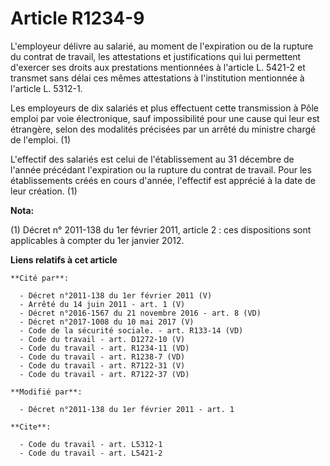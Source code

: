 # Article R1234-9

L'employeur délivre au salarié, au moment de l'expiration ou de la rupture du contrat de travail, les attestations et
justifications qui lui permettent d'exercer ses droits aux prestations mentionnées à l'article L. 5421-2 et transmet sans
délai ces mêmes attestations à l'institution mentionnée à l'article L. 5312-1.

Les employeurs de dix salariés et plus effectuent cette transmission à Pôle emploi par voie électronique, sauf impossibilité
pour une cause qui leur est étrangère, selon des modalités précisées par un arrêté du ministre chargé de l'emploi. (1)

L'effectif des salariés est celui de l'établissement au 31 décembre de l'année précédant l'expiration ou la rupture du
contrat de travail. Pour les établissements créés en cours d'année, l'effectif est apprécié à la date de leur création. (1)

**Nota:**

(1) Décret n° 2011-138 du 1er février 2011, article 2 : ces dispositions sont applicables à compter du 1er janvier 2012.

**Liens relatifs à cet article**

	**Cité par**:

	  - Décret n°2011-138 du 1er février 2011 (V)
	  - Arrêté du 14 juin 2011 - art. 1 (V)
	  - Décret n°2016-1567 du 21 novembre 2016 - art. 8 (VD)
	  - Décret n°2017-1008 du 10 mai 2017 (V)
	  - Code de la sécurité sociale. - art. R133-14 (VD)
	  - Code du travail - art. D1272-10 (V)
	  - Code du travail - art. R1234-11 (VD)
	  - Code du travail - art. R1238-7 (VD)
	  - Code du travail - art. R7122-31 (V)
	  - Code du travail - art. R7122-37 (VD)

	**Modifié par**:

	  - Décret n°2011-138 du 1er février 2011 - art. 1

	**Cite**:

	  - Code du travail - art. L5312-1
	  - Code du travail - art. L5421-2
